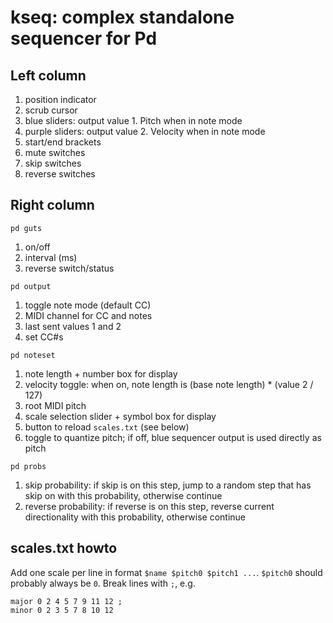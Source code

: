 # kseq: complex standalone sequencer for Pd

## Left column

1. position indicator
2. scrub cursor
3. blue sliders: output value 1. Pitch when in note mode
4. purple sliders: output value 2. Velocity when in note mode
5. start/end brackets
6. mute switches
7. skip switches
8. reverse switches

## Right column

`pd guts`
1. on/off
2. interval (ms)
3. reverse switch/status

`pd output`
1. toggle note mode (default CC)
2. MIDI channel for CC and notes
3. last sent values 1 and 2
4. set CC#s

`pd noteset`

1. note length + number box for display 
2. velocity toggle: when on, note length is (base note length) * (value 2 / 127)
3. root MIDI pitch
4. scale selection slider + symbol box for display
5. button to reload `scales.txt` (see below)
6. toggle to quantize pitch; if off, blue sequencer output is used directly as pitch

`pd probs`
1. skip probability: if skip is on this step, jump to a random step that has skip on with this probability, otherwise continue
2. reverse probability: if reverse is on this step, reverse current directionality with this probability, otherwise continue

## scales.txt howto
Add one scale per line in format `$name $pitch0 $pitch1 ...`.
`$pitch0` should probably always be `0`.
Break lines with `;`, e.g.
```
major 0 2 4 5 7 9 11 12 ;
minor 0 2 3 5 7 8 10 12
```
